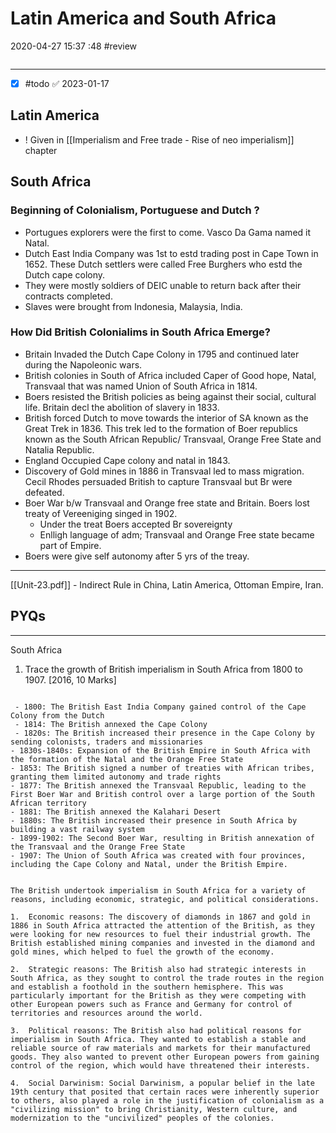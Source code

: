 # Latin America and South Africa

2020-04-27 15:37 :48
#review

```toc
```

---

- [x] #todo ✅ 2023-01-17

## Latin America

- ! Given in [[Imperialism and Free trade - Rise of neo imperialism]] chapter

## South Africa

### Beginning of Colonialism, Portuguese and Dutch ?

- Portugues explorers were the first to come. Vasco Da Gama named it Natal.
- Dutch East India Company was 1st to estd trading post in Cape Town in 1652. These Dutch settlers were called Free Burghers who estd the Dutch cape colony.
- They were mostly soldiers of DEIC unable to return back after their contracts completed.
- Slaves were brought from Indonesia, Malaysia, India.

### How Did British Colonialims in South Africa Emerge?

- Britain Invaded the Dutch Cape Colony in 1795 and continued later during the Napoleonic wars.
- British colonies in South of Africa included Caper of Good hope, Natal, Transvaal that was named Union of South Africa in 1814.
- Boers resisted the British policies as being against their social, cultural life. Britain decl the abolition of slavery in 1833.
- British forced Dutch to move towards the interior of SA known as the Great Trek in 1836. This trek led to the formation of Boer republics known as the South African Republic/ Transvaal, Orange Free State and Natalia Republic.
- England Occupied Cape colony and natal in 1843.
- Discovery of Gold mines in 1886 in Transvaal led to mass migration. Cecil Rhodes persuaded British to capture Transvaal but Br were defeated.
- Boer War b/w Transvaal and Orange free state and Britain. Boers lost treaty of Vereeniging singed in 1902.
	- Under the treat Boers accepted Br sovereignty
	- Enlligh language of adm; Transvaal and Orange Free state became part of Empire.
- Boers were give self autonomy after 5 yrs of the treay.

---

[[Unit-23.pdf]] - Indirect Rule in China, Latin America, Ottoman Empire, Iran.

## PYQs

---

South Africa

1. Trace the growth of British imperialism in South Africa from 1800 to 1907. [2016, 10 Marks]

```ad-info

 - 1800: The British East India Company gained control of the Cape Colony from the Dutch 
 - 1814: The British annexed the Cape Colony 
 - 1820s: The British increased their presence in the Cape Colony by sending colonists, traders and missionaries  
- 1830s-1840s: Expansion of the British Empire in South Africa with the formation of the Natal and the Orange Free State 
- 1853: The British signed a number of treaties with African tribes, granting them limited autonomy and trade rights 
- 1877: The British annexed the Transvaal Republic, leading to the First Boer War and British control over a large portion of the South African territory 
- 1881: The British annexed the Kalahari Desert 
- 1880s: The British increased their presence in South Africa by building a vast railway system 
- 1899-1902: The Second Boer War, resulting in British annexation of the Transvaal and the Orange Free State 
- 1907: The Union of South Africa was created with four provinces, including the Cape Colony and Natal, under the British Empire.

```

```ad-Answer

The British undertook imperialism in South Africa for a variety of reasons, including economic, strategic, and political considerations.

1.  Economic reasons: The discovery of diamonds in 1867 and gold in 1886 in South Africa attracted the attention of the British, as they were looking for new resources to fuel their industrial growth. The British established mining companies and invested in the diamond and gold mines, which helped to fuel the growth of the economy.
    
2.  Strategic reasons: The British also had strategic interests in South Africa, as they sought to control the trade routes in the region and establish a foothold in the southern hemisphere. This was particularly important for the British as they were competing with other European powers such as France and Germany for control of territories and resources around the world.
    
3.  Political reasons: The British also had political reasons for imperialism in South Africa. They wanted to establish a stable and reliable source of raw materials and markets for their manufactured goods. They also wanted to prevent other European powers from gaining control of the region, which would have threatened their interests.
    
4.  Social Darwinism: Social Darwinism, a popular belief in the late 19th century that posited that certain races were inherently superior to others, also played a role in the justification of colonialism as a "civilizing mission" to bring Christianity, Western culture, and modernization to the "uncivilized" peoples of the colonies.

```
